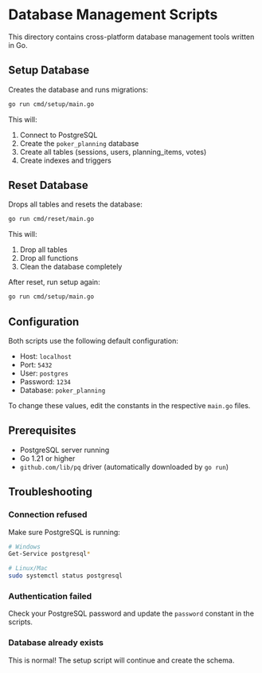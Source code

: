 # Database Management Scripts

This directory contains cross-platform database management tools written in Go.

## Setup Database

Creates the database and runs migrations:

```bash
go run cmd/setup/main.go
```

This will:
1. Connect to PostgreSQL
2. Create the `poker_planning` database
3. Create all tables (sessions, users, planning_items, votes)
4. Create indexes and triggers

## Reset Database

Drops all tables and resets the database:

```bash
go run cmd/reset/main.go
```

This will:
1. Drop all tables
2. Drop all functions
3. Clean the database completely

After reset, run setup again:
```bash
go run cmd/setup/main.go
```

## Configuration

Both scripts use the following default configuration:
- Host: `localhost`
- Port: `5432`
- User: `postgres`
- Password: `1234`
- Database: `poker_planning`

To change these values, edit the constants in the respective `main.go` files.

## Prerequisites

- PostgreSQL server running
- Go 1.21 or higher
- `github.com/lib/pq` driver (automatically downloaded by `go run`)

## Troubleshooting

### Connection refused
Make sure PostgreSQL is running:
```bash
# Windows
Get-Service postgresql*

# Linux/Mac
sudo systemctl status postgresql
```

### Authentication failed
Check your PostgreSQL password and update the `password` constant in the scripts.

### Database already exists
This is normal! The setup script will continue and create the schema.
